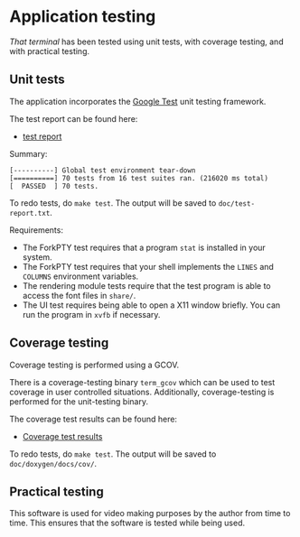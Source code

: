 # Application testing

*That terminal* has been tested using unit tests, with coverage testing, and with practical testing.

## Unit tests

The application incorporates the [Google Test](https://github.com/google/googletest) unit testing framework.

The test report can be found here:
* [test report](test-report.txt)

Summary:

    [----------] Global test environment tear-down
    [==========] 70 tests from 16 test suites ran. (216020 ms total)
    [  PASSED  ] 70 tests.

To redo tests, do `make test`. The output will be saved to `doc/test-report.txt`.

Requirements:
* The ForkPTY test requires that a program `stat` is installed in your system.
* The ForkPTY test requires that your shell implements the `LINES` and `COLUMNS` environment variables.
* The rendering module tests require that the test program is able to access the font files in `share/`.
* The UI test requires being able to open a X11 window briefly. You can run the program in `xvfb` if necessary.

## Coverage testing

Coverage testing is performed using a GCOV.

There is a coverage-testing binary `term_gcov` which can be used to test
coverage in user controlled situations.
Additionally, coverage-testing is performed for the unit-testing binary.

The coverage test results can be found here:
* [Coverage test results](https://bisqwit.github.io/that_terminal/cov/index.html)

To redo tests, do `make test`. The output will be saved to `doc/doxygen/docs/cov/`.

## Practical testing

This software is used for video making purposes by the author from time to time.
This ensures that the software is tested while being used.
